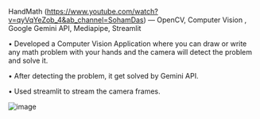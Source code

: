 HandMath (https://www.youtube.com/watch?v=qyVqYeZob_4&ab_channel=SohamDas) — OpenCV, Computer Vision , Google Gemini API, Mediapipe, Streamlit 



• Developed a Computer Vision Application where you can draw or write any math problem with your hands and the
camera will detect the problem and solve it.

• After detecting the problem, it get solved by Gemini API.

• Used streamlit to stream the camera frames.

![image](https://github.com/user-attachments/assets/388d7310-d9f4-426d-aa0d-4a9ddf2e9f6b)

